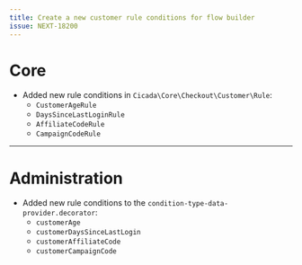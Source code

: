 ```yaml
---
title: Create a new customer rule conditions for flow builder
issue: NEXT-18200
---
```

# Core
* Added new rule conditions in `Cicada\Core\Checkout\Customer\Rule`:
  * `CustomerAgeRule`
  * `DaysSinceLastLoginRule`
  * `AffiliateCodeRule`
  * `CampaignCodeRule`
___
# Administration
* Added new rule conditions to the `condition-type-data-provider.decorator`:
  * `customerAge`
  * `customerDaysSinceLastLogin`
  * `customerAffiliateCode`
  * `customerCampaignCode`

